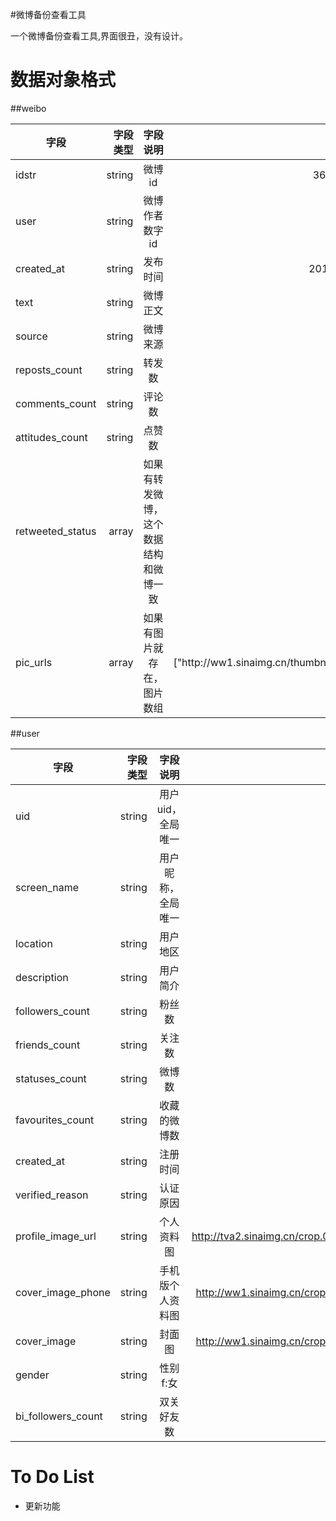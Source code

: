 #微博备份查看工具

一个微博备份查看工具,界面很丑，没有设计。

# 数据对象格式
##weibo

 | 字段        | 字段类型    |  字段说明  |示例  |
 | --------   | -----:   | :----: | :----: |
 | idstr      | string      |   微博id    |3608015325999696|
 | user        | string      |   微博作者数字id    |3261134763|
 | created_at        | string      |   发布时间    |2013-08-05 19:15:50|
 | text        | string      |   微博正文    |这是一条微博|
 | source        | string      |   微博来源    |iPhone客户端|
 | reposts_count        | string      |   转发数    |12|
 | comments_count        | string      |   评论数    |12|
 | attitudes_count        | string      |   点赞数    |12|
 | retweeted_status        | array      |   如果有转发微博，这个数据结构和微博一致|12|
 | pic_urls        | array      |   如果有图片就存在，图片数组    |["http:\/\/ww1.sinaimg.cn\/thumbnail\/c260f7abjw1e7bzy4hbrqj20890dcgm8.jpg"]|
 
 ##user
 
| 字段        | 字段类型    |  字段说明  |示例  |
 | --------   | -----:   | :----: | :----: |
 | uid      | string      |   用户uid，全局唯一    |3261134763|
 | screen_name      | string      |   用户昵称，全局唯一    |刘亦菲|
 | location      | string      |   用户地区    |北京|
 | description      | string      |   用户简介    |你又来看我的微博了|
 | followers_count      | string      |   粉丝数    |50859841|
 | friends_count      | string      |   关注数    |197|
 | statuses_count      | string      |   微博数    |863|
 | favourites_count      | string      |   收藏的微博数    |7|
 | created_at      | string      |   注册时间    |2013-08-05 19:15:50|
 | verified_reason      | string      |   认证原因    |演员刘亦菲|
 | profile_image_url      | string      |   个人资料图    |http://tva2.sinaimg.cn/crop.0.0.180.180.180/c260f7abjw1e8qgp5bmzyj2050050aa8.jpg|
 | cover_image_phone      | string      |   手机版个人资料图    |http://ww1.sinaimg.cn/crop.0.0.640.640.640/9d44112bjw1f1xl1c10tuj20hs0hs0tw.jpg|
 | cover_image      | string      |   封面图    |http://ww1.sinaimg.cn/crop.0.0.640.640.640/9d44112bjw1f1xl1c10tuj20hs0hs0tw.jpg|
 | gender      | string      |   性别 f:女     |f|
 | bi_followers_count      | string      |   双关好友数    |f|




# To Do List
- 更新功能

